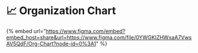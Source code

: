 # 📈 Organization Chart

{% embed url="https://www.figma.com/embed?embed_host=share&url=https://www.figma.com/file/0YWGKlZHWxaA7VwsAV5QdF/Org-Chart?node-id=0%3A1" %}
